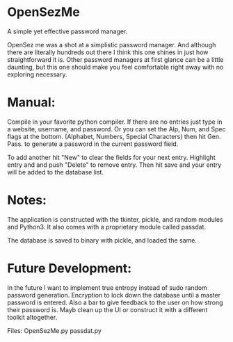 # OpenSezMe
A simple yet effective password manager.

OpenSez me was a shot at a simplistic password manager. And although there are literally hundreds out there I think this one
shines in just how straightforward it is. Other password managers at first glance can be a little daunting, but this one should make you feel comfortable right away with no exploring necessary.

# Manual:
Compile in your favorite python compiler.
If there are no entries just type in a website, username, and password. Or you can set the Alp, Num, and Spec flags at the bottom. (Alphabet, Numbers, Special Characters) then hit Gen. Pass. to generate a password in the current password field.

To add another hit "New" to clear the fields for your next entry.
Highlight entry and and push "Delete" to remove entry.
Then hit save and your entry will be added to the database list.

# Notes:
The application is constructed with the tkinter, pickle, and random modules and Python3.
It also comes with a proprietary module called passdat.

The database is saved to binary with pickle, and loaded the same.

# Future Development:
In the future I want to implement true entropy instead of sudo random password generation.
Encryption to lock down the database until a master password is entered.
Also a bar to give feedback to the user on how strong their password is.
Mayb clean up the UI or construct it with a different toolkit altogether.

Files: OpenSezMe.py
       passdat.py
       
